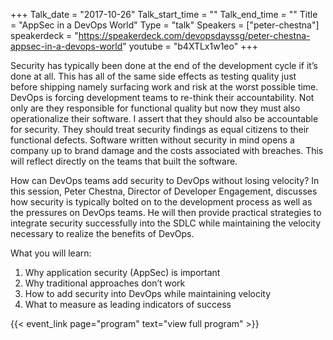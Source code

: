 +++
Talk_date = "2017-10-26"
Talk_start_time = ""
Talk_end_time = ""
Title = "AppSec in a DevOps World"
Type = "talk"
Speakers = ["peter-chestna"]
speakerdeck = "https://speakerdeck.com/devopsdayssg/peter-chestna-appsec-in-a-devops-world"
youtube = "b4XTLx1w1eo"
+++

Security has typically been done at the end of the development cycle if it’s done at all. This has all of the same side effects as testing quality just before shipping namely surfacing work and risk at the worst possible time. DevOps is forcing development teams to re-think their accountability. Not only are they responsible for functional quality but now they must also operationalize their software. I assert that they should also be accountable for security. They should treat security findings as equal citizens to their functional defects. Software written without security in mind opens a company up to brand damage and the costs associated with breaches. This will reflect directly on the teams that built the software.

How can DevOps teams add security to DevOps without losing velocity? In this session, Peter Chestna, Director of Developer Engagement, discusses how security is typically bolted on to the development process as well as the pressures on DevOps teams. He will then provide practical strategies to integrate security successfully into the SDLC while maintaining the velocity necessary to realize the benefits of DevOps.

What you will learn:
1. Why application security (AppSec) is important
2. Why traditional approaches don’t work
3. How to add security into DevOps while maintaining velocity
4. What to measure as leading indicators of success

{{< event_link page="program" text="view full program" >}}
